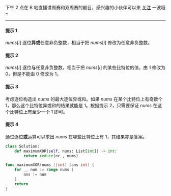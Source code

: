 下午 2 点在 B 站直播讲周赛和双周赛的题目，感兴趣的小伙伴可以来 [关注](https://space.bilibili.com/206214/dynamic) 一波哦~

---

#### 提示 1

$\textit{nums}[i]$ 逐位**异或**任意非负整数，相当于把 $\textit{nums}[i]$ 修改为任意非负整数。

#### 提示 2

$\textit{nums}[i]$ 逐位**与**任意非负整数，相当于把 $\textit{nums}[i]$ 的某些比特位的值，由 $1$ 修改为 $0$，但是不能由 $0$ 修改为 $1$。

#### 提示 3

考虑逐位构造出 $\textit{nums}$ 的最大逐位异或和。如果 $\textit{nums}$ 在某个比特位上有奇数个 $1$，那么这个比特位异或和的结果就能是 $1$。根据提示 2，只需要保证 $\textit{nums}$ 在这个比特位上有至少一个 $1$ 即可。

#### 提示 4

通过逐位**或**运算可以求出 $\textit{nums}$ 在哪些比特位上有 $1$，其结果亦是答案。

```Python [sol1-Python3]
class Solution:
    def maximumXOR(self, nums: List[int]) -> int:
        return reduce(or_, nums)
```

```go [sol1-Go]
func maximumXOR(nums []int) (ans int) {
	for _, num := range nums {
		ans |= num
	}
	return
}
```
